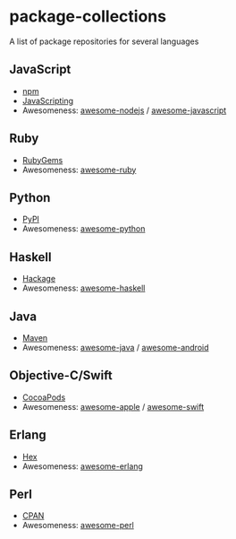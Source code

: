 # package-collections
A list of package repositories for several languages

## JavaScript
* [npm](https://www.npmjs.com/)
* [JavaScripting](https://www.javascripting.com/)
* Awesomeness: [awesome-nodejs](https://github.com/sindresorhus/awesome-nodejs) / [awesome-javascript](http://github.com/sorrycc/awesome-javascript)

## Ruby
* [RubyGems](https://rubygems.org/)
* Awesomeness: [awesome-ruby](https://github.com/markets/awesome-ruby)

## Python
* [PyPI](https://pypi.python.org/pypi)
* Awesomeness: [awesome-python](github.com/vinta/awesome-python)

## Haskell
* [Hackage](https://hackage.haskell.org/)
* Awesomeness: [awesome-haskell](https://github.com/krispo/awesome-haskell)

## Java
* [Maven](https://search.maven.org/)
* Awesomeness: [awesome-java](https://github.com/akullpp/awesome-java) / [awesome-android](https://github.com/snowdream/awesome-android)

## Objective-C/Swift
* [CocoaPods](https://cocoapods.org/)
* Awesomeness: [awesome-apple](https://github.com/joeljfischer/awesome-apple) / [awesome-swift](https://github.com/matteocrippa/awesome-swift)

## Erlang
* [Hex](https://hex.pm/)
* Awesomeness: [awesome-erlang](https://github.com/drobakowski/awesome-erlang)

## Perl
* [CPAN](http://www.cpan.org/)
* Awesomeness: [awesome-perl](https://github.com/hachiojipm/awesome-perl)
